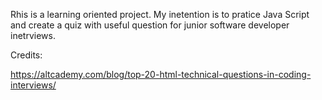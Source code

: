 Rhis is a learning oriented project. My inetention is to pratice Java Script and create a quiz with useful question for junior software developer inetrviews. 

Credits: 

https://altcademy.com/blog/top-20-html-technical-questions-in-coding-interviews/
